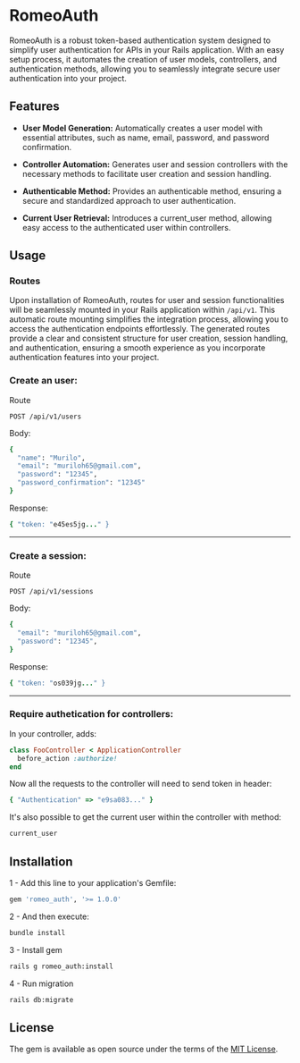 # RomeoAuth
RomeoAuth is a robust token-based authentication system designed to simplify user authentication for APIs in your Rails application. With an easy setup process, it automates the creation of user models, controllers, and authentication methods, allowing you to seamlessly integrate secure user authentication into your project.

## Features
- **User Model Generation:** Automatically creates a user model with essential attributes, such as name, email, password, and password confirmation.
  
- **Controller Automation:** Generates user and session controllers with the necessary methods to facilitate user creation and session handling.
  
- **Authenticable Method:** Provides an authenticable method, ensuring a secure and standardized approach to user authentication.
  
- **Current User Retrieval:** Introduces a current_user method, allowing easy access to the authenticated user within controllers.

## Usage
### Routes
Upon installation of RomeoAuth, routes for user and session functionalities will be seamlessly mounted in your Rails application within `/api/v1`. This automatic route mounting simplifies the integration process, allowing you to access the authentication endpoints effortlessly. The generated routes provide a clear and consistent structure for user creation, session handling, and authentication, ensuring a smooth experience as you incorporate authentication features into your project.

### Create an user:

Route
  ```
  POST /api/v1/users
  ```
  
Body:
  ```ruby
  {
    "name": "Murilo",
    "email": "muriloh65@gmail.com",
    "password": "12345",
    "password_confirmation": "12345"
  }
  ```
  
Response:
  ```ruby
  { "token: "e45es5jg..." }
  ```

***

### Create a session:

Route
  ```
  POST /api/v1/sessions
  ```
  
Body:
  ```ruby
  {
    "email": "muriloh65@gmail.com",
    "password": "12345",
  }
  ```
  
Response:
  ```ruby
  { "token: "os039jg..." }
  ```
***

### Require authetication for controllers:

In your controller, adds:
```ruby
class FooController < ApplicationController
  before_action :authorize!
end
```

Now all the requests to the controller will need to send token in header:
```ruby
{ "Authentication" => "e9sa083..." }
```

It's also possible to get the current user within the controller with method:
```ruby
current_user
```

## Installation
1 - Add this line to your application's Gemfile:
```ruby
gem 'romeo_auth', '>= 1.0.0'
```

2 - And then execute:
```bash
bundle install
```

3 - Install gem 
```bash
rails g romeo_auth:install
```

4 - Run migration 
```bash
rails db:migrate
```

## License
The gem is available as open source under the terms of the [MIT License](https://opensource.org/licenses/MIT).
